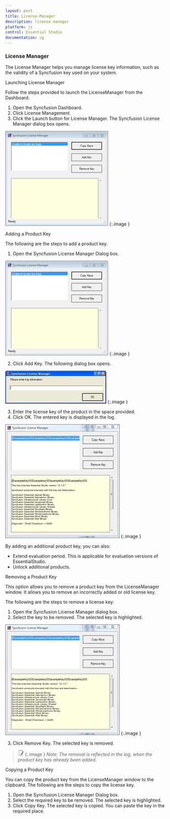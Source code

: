 ```yaml
---
layout: post
title: License-Manager
description: license manager
platform: js
control: Essential Studio
documentation: ug
---
```


### License Manager

The License Manager helps you manage license key information, such as the validity of a Syncfusion key used on your system. 

Launching License Manager

Follow the steps provided to launch the LicenseManager from the Dashboard.

1. Open the Syncfusion Dashboard.
2. Click License Management.
3. Click the Launch button for License Manager. The Syncfusion License Manager dialog box opens. 



![](License-Manager_images/License-Manager_img1.png)
{:.image }


Adding a Product Key

The following are the steps to add a product key.

1. Open the Syncfusion License Manager Dialog box.



![](License-Manager_images/License-Manager_img2.png)
{:.image }




2. Click Add Key. The following dialog box opens.



![](License-Manager_images/License-Manager_img3.jpeg)
{:.image }




3. Enter the license key of the product in the space provided.
4. Click OK. The entered key is displayed in the log.



![](License-Manager_images/License-Manager_img4.png)
{:.image }




By adding an additional product key, you can also:

* Extend evaluation period. This is applicable for evaluation versions of EssentialStudio.
* Unlock additional products.

Removing a Product Key

This option allows you to remove a product key from the LicenseManager window. It allows you to remove an incorrectly added or old license key.

The following are the steps to remove a license key:

1. Open the Syncfusion License Manager dialog box.
2. Select the key to be removed. The selected key is highlighted. 



![](License-Manager_images/License-Manager_img5.png)
{:.image }




3. Click Remove Key. The selected key is removed.



> ![](License-Manager_images/License-Manager_img6.jpeg)
{:.image }
_Note: The removal is reflected in the log, when the product key has already been added._

Copying a Product Key

You can copy the product key from the LicenseManager window to the clipboard. The following are the steps to copy the license key.

1. Open the Syncfusion License Manager Dialog box.
2. Select the required key to be removed. The selected key is highlighted.
3. Click Copy Key. The selected key is copied. You can paste the key in the required place. 
